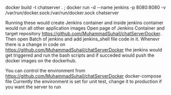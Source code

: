 docker build -t chatserver .  ;
docker run -d --name jenkins -p 8080:8080 -v /var/run/docker.sock:/var/run/docker.sock chatserver



Running these would create Jenkins container and inside jenkins container would run all other application images
Open page of Jenkins Container and target repository https://github.com/MuhammadSuhail/chatServerDocker. Then open Batch of jenkins and add jenkins_shell file code in it. 
Whenevr there is a change in code on https://github.com/MuhammadSuhail/chatServerDocker the jenkins would get triggered and run the bash scripts and if succeded would push the docker images on the dockerhub.

You can control the environment from https://github.com/MuhammadSuhail/chatServerDocker docker-compose file
Currently the environment is set for unit test, change it to production if you want the server to run
